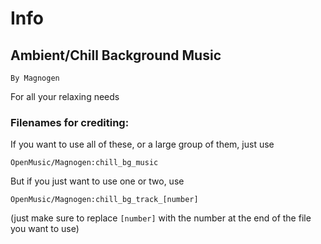 # Info
## Ambient/Chill Background Music
`By Magnogen`

For all your relaxing needs

### Filenames for crediting:
If you want to use all of these, or a large group of them, just use
```
OpenMusic/Magnogen:chill_bg_music
```
But if you just want to use one or two, use
```
OpenMusic/Magnogen:chill_bg_track_[number]
```
(just make sure to replace ` [number] ` with the number at the end of the file you want to use)
